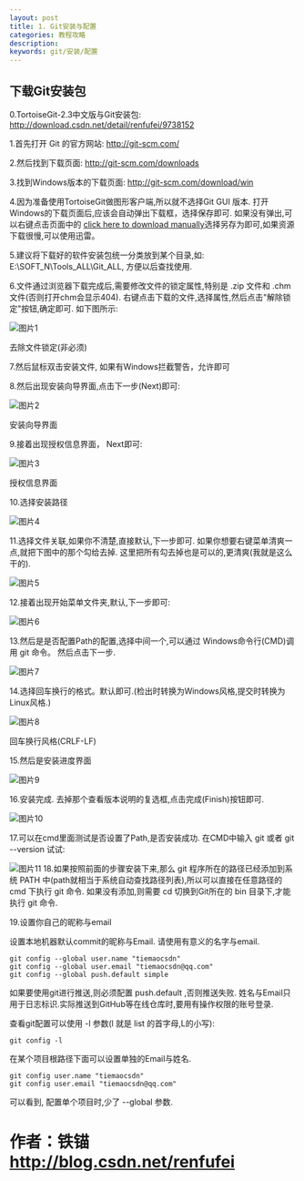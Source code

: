 ```yaml
---
layout: post
title: 1. Git安装与配置
categories: 教程攻略
description: 
keywords: git/安装/配置
---
```


## 下载Git安装包 ##

0.TortoiseGit-2.3中文版与Git安装包: <a href="http://download.csdn.net/detail/renfufei/9738152" target="_blank">http://download.csdn.net/detail/renfufei/9738152</a>

1.首先打开 Git 的官方网站: <a href="http://git-scm.com/" target="_blank">http://git-scm.com/</a>

2.然后找到下载页面: <a href="http://git-scm.com/downloads" target="_blank">http://git-scm.com/downloads</a>

3.找到Windows版本的下载页面: <a href="http://git-scm.com/download/win" target="_blank">http://git-scm.com/download/win</a>

4.因为准备使用TortoiseGit做图形客户端,所以就不选择Git GUI 版本. 打开Windows的下载页面后,应该会自动弹出下载框，选择保存即可. 如果没有弹出,可以右键点击页面中的 <a href="https://github.com/git-for-windows/git/releases/download/v2.11.0.windows.3/Git-2.11.0.3-64-bit.exe" target="_blank">click here to download manually</a>选择另存为即可,如果资源下载很慢,可以使用迅雷。

5.建议将下载好的软件安装包统一分类放到某个目录,如: E:\SOFT_N\Tools_ALL\Git_ALL, 方便以后查找使用.

6.文件通过浏览器下载完成后,需要修改文件的锁定属性,特别是 .zip 文件和 .chm 文件(否则打开chm会显示404). 右键点击下载的文件,选择属性,然后点击"解除锁定"按钮,确定即可. 如下图所示:

![图片1](/images/posts/git-1/01_UnlockFile.png)

去除文件锁定(非必须)

7.然后鼠标双击安装文件, 如果有Windows拦截警告，允许即可

8.然后出现安装向导界面,点击下一步(Next)即可:


![图片2](/images/posts/git-1/02_WizardNext.png)

安装向导界面

9.接着出现授权信息界面， Next即可:

![图片3](/images/posts/git-1/03_LicenceNext.png)

授权信息界面

10.选择安装路径

![图片4](/images/posts/git-1/04_InstallPath.png)

11.选择文件关联,如果你不清楚,直接默认,下一步即可. 如果你想要右键菜单清爽一点,就把下图中的那个勾给去掉. 这里把所有勾去掉也是可以的,更清爽(我就是这么干的).

![图片5](/images/posts/git-1/05_Associate.png)

12.接着出现开始菜单文件夹,默认,下一步即可:

![图片6](/images/posts/git-1/06_StartMenu.png)

13.然后是是否配置Path的配置,选择中间一个,可以通过 Windows命令行(CMD)调用 git 命令。 然后点击下一步.

![图片7](/images/posts/git-1/07_GitPath.png)

14.选择回车换行的格式。默认即可.(检出时转换为Windows风格,提交时转换为Linux风格.)

![图片8](/images/posts/git-1/08_CRLF.png)

回车换行风格(CRLF-LF)

15.然后是安装进度界面

![图片9](/images/posts/git-1/09_Installing.png)

16.安装完成. 去掉那个查看版本说明的复选框,点击完成(Finish)按钮即可.


![图片10](/images/posts/git-1/10_Finish.png)

17.可以在cmd里面测试是否设置了Path,是否安装成功. 在CMD中输入 git 或者 git --version 试试:

![图片11](/images/posts/git-1/11_Git_CMD.png)
18.如果按照前面的步骤安装下来,那么 git 程序所在的路径已经添加到系统 PATH 中(path就相当于系统自动查找路径列表),所以可以直接在任意路径的 cmd 下执行 git 命令. 如果没有添加,则需要 cd 切换到Git所在的 bin 目录下,才能执行 git 命令.

19.设置你自己的昵称与email

设置本地机器默认commit的昵称与Email. 请使用有意义的名字与email.
    
    git config --global user.name "tiemaocsdn"
    git config --global user.email "tiemaocsdn@qq.com"
    git config --global push.default simple

如果要使用git进行推送,则必须配置 push.default ,否则推送失败. 姓名与Email只用于日志标识.实际推送到GitHub等在线仓库时,要用有操作权限的账号登录.

查看git配置可以使用 -l 参数(l 就是 list 的首字母,L的小写):

    git config -l

在某个项目根路径下面可以设置单独的Email与姓名.

    git config user.name "tiemaocsdn"
    git config user.email "tiemaocsdn@qq.com"

可以看到, 配置单个项目时,少了 --global 参数.


# 作者：铁锚 <a href="http://blog.csdn.net/renfufei" target="_blank">http://blog.csdn.net/renfufei</a> #

